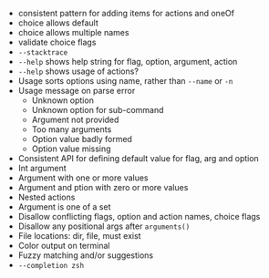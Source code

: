 - consistent pattern for adding items for actions and oneOf
- choice allows default
- choice allows multiple names
- validate choice flags
- `--stacktrace`
- `--help` shows help string for flag, option, argument, action 
- `--help` shows usage of actions? 
- Usage sorts options using name, rather than `--name` or `-n`
- Usage message on parse error
  - Unknown option
  - Unknown option for sub-command
  - Argument not provided
  - Too many arguments
  - Option value badly formed
  - Option value missing
- Consistent API for defining default value for flag, arg and option 
- Int argument
- Argument with one or more values
- Argument and ption with zero or more values
- Nested actions
- Argument is one of a set
- Disallow conflicting flags, option and action names, choice flags
- Disallow any positional args after `arguments()`
- File locations: dir, file, must exist
- Color output on terminal
- Fuzzy matching and/or suggestions
- `--completion zsh`
